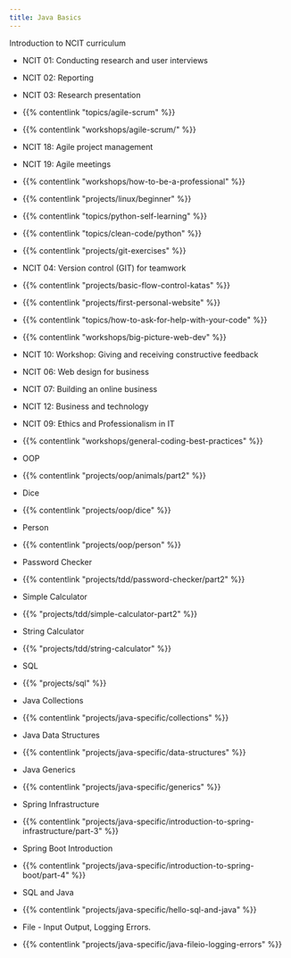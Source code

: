 ```yaml
---
title: Java Basics 
---
```


 Introduction to NCIT curriculum
- NCIT 01: Conducting research and user interviews
- NCIT 02: Reporting
- NCIT 03: Research presentation
- {{% contentlink "topics/agile-scrum" %}}
- {{% contentlink "workshops/agile-scrum/" %}}
- NCIT 18: Agile project management
- NCIT 19: Agile meetings
- {{% contentlink "workshops/how-to-be-a-professional" %}}
- {{% contentlink "projects/linux/beginner" %}}
- {{% contentlink "topics/python-self-learning" %}}
- {{% contentlink "topics/clean-code/python" %}}
- {{% contentlink "projects/git-exercises" %}}
- NCIT 04: Version control (GIT) for teamwork
- {{% contentlink "projects/basic-flow-control-katas" %}}
- {{% contentlink "projects/first-personal-website" %}}
- {{% contentlink "topics/how-to-ask-for-help-with-your-code" %}}
- {{% contentlink "workshops/big-picture-web-dev" %}}

- NCIT 10: Workshop: Giving and receiving constructive feedback
- NCIT 06: Web design for business
- NCIT 07: Building an online business
- NCIT 12: Business and technology
- NCIT 09: Ethics and Professionalism in IT
- {{% contentlink "workshops/general-coding-best-practices" %}}

- OOP 
- {{% contentlink "projects/oop/animals/part2" %}}
- Dice
- {{% contentlink "projects/oop/dice" %}}
- Person
- {{% contentlink "projects/oop/person" %}}
- Password Checker 
- {{% contentlink "projects/tdd/password-checker/part2" %}}
- Simple Calculator
- {{% "projects/tdd/simple-calculator-part2" %}}
- String Calculator
- {{% "projects/tdd/string-calculator" %}}
- SQL
- {{% "projects/sql" %}}



- Java Collections
- {{% contentlink "projects/java-specific/collections" %}}
- Java Data Structures
- {{% contentlink "projects/java-specific/data-structures" %}}
- Java Generics
- {{% contentlink "projects/java-specific/generics" %}}
- Spring Infrastructure 
- {{% contentlink "projects/java-specific/introduction-to-spring-infrastructure/part-3" %}}
- Spring Boot Introduction
- {{% contentlink "projects/java-specific/introduction-to-spring-boot/part-4" %}}
- SQL and Java
- {{% contentlink "projects/java-specific/hello-sql-and-java" %}}
- File - Input Output, Logging Errors.
- {{% contentlink "projects/java-specific/java-fileio-logging-errors" %}}
